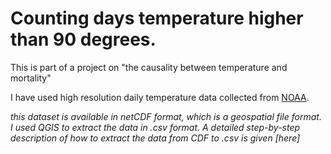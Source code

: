 # Counting days temperature higher than 90 degrees.

This is part of a project on "the causality between temperature and mortality"

I have used high resolution daily temperature data collected from [NOAA](https://psl.noaa.gov/data/gridded/tables/temperature.html).

*this dataset is available in netCDF format, which is a geospatial file format. I used QGIS to extract the data in .csv format. A detailed step-by-step description of how to extract the data from CDF to .csv is given [here]*
